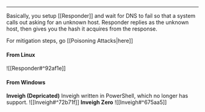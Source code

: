 -- -
Basically, you setup [[Responder]] and wait for DNS to fail so that a system calls out asking for an unknown host. Responder replies as the unknown host, then gives you the hash it acquires from the response. 

For mitigation steps, go [[Poisoning Attacks|here]]
#### From Linux
![[Responder#^92af1e]]
#### From Windows
**Inveigh (Depricated)**
Inveigh written in PowerShell, which no longer has support. 
![[Inveigh#^72b71f]]
**Inveigh Zero**
![[Inveigh#^675aa5]]